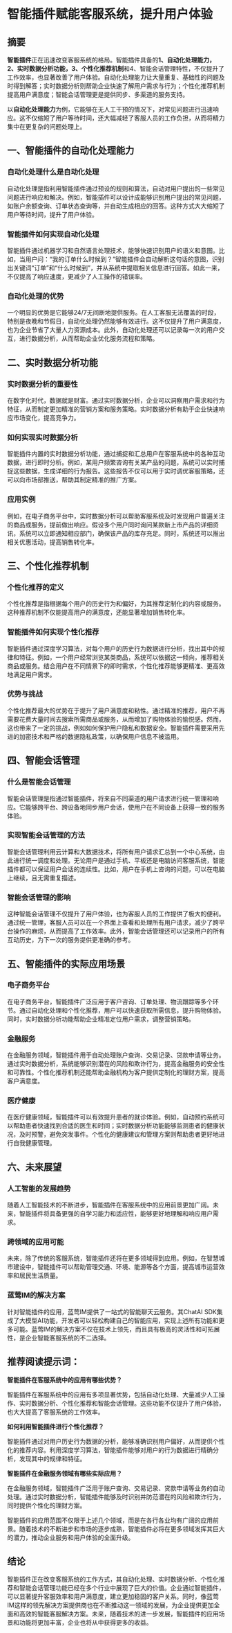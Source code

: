 # 智能插件赋能客服系统，提升用户体验

## 摘要

**智能插件**正在迅速改变客服系统的格局。智能插件具备的**1、自动化处理能力，2、实时数据分析功能，3、个性化推荐机制**和4、智能会话管理特性，不仅提升了工作效率，也显著改善了用户体验。自动化处理能力让大量重复、基础性的问题及时得到解答；实时数据分析则帮助企业快速了解用户需求与行为；个性化推荐机制提高用户满意度；智能会话管理更是提供同步、多渠道的服务支持。

以**自动化处理能力**为例，它能够在无人工干预的情况下，对常见问题进行迅速响应。这不仅缩短了用户等待时间，还大幅减轻了客服人员的工作负担，从而将精力集中在更复杂的问题处理上。

## 一、智能插件的自动化处理能力

### 自动化处理什么是自动化处理

自动化处理是指利用智能插件通过预设的规则和算法，自动对用户提出的一些常见问题进行响应和解决。例如，智能插件可以设计成能够识别用户提出的常见问题，如账户余额查询、订单状态查询等，并自动生成相应的回答。这种方式大大缩短了用户等待时间，提升了用户体验。

### 智能插件如何实现自动化处理

智能插件通过机器学习和自然语言处理技术，能够快速识别用户的语义和意图。比如，当用户问：“我的订单什么时候到？”智能插件会自动解析这句话的意图，识别出关键词“订单”和“什么时候到”，并从系统中提取相关信息进行回答。如此一来，不仅提高了响应速度，更减少了人工操作的错误率。

### 自动化处理的优势

一个明显的优势是它能够24/7无间断地提供服务。在人工客服无法覆盖的时段，特别是夜晚和节假日，自动化处理仍然能够有效进行。这不仅提升了用户满意度，也为企业节省了大量人力资源成本。此外，自动化处理还可以记录每一次的用户交互，进行数据分析，从而帮助企业优化服务流程和策略。

## 二、实时数据分析功能

### 实时数据分析的重要性

在数字化时代，数据就是财富。通过实时数据分析，企业可以洞察用户需求和行为特征，从而制定更加精准的营销方案和服务策略。实时数据分析有助于企业快速响应市场变化，提高竞争力。

### 如何实现实时数据分析

智能插件内置的实时数据分析功能，通过捕捉和汇总用户在客服系统中的各种互动数据，进行即时分析。例如，某用户频繁咨询有关某产品的问题，系统可以实时捕捉这些数据，生成详细的行为报告。这些报告不仅可以用于实时调优客服策略，还可以向市场部推送，帮助其制定精准的推广方案。

### 应用实例

例如，在电子商务平台中，实时数据分析可以帮助客服系统及时发现用户普遍关注的商品或服务，提前做出响应。假设多个用户同时询问某款新上市产品的详细资讯，系统可以立即通知相应部门，确保该产品的库存充足。同时，系统还可以推出相关优惠活动，提高销售转化率。

## 三、个性化推荐机制

### 个性化推荐的定义

个性化推荐是指根据每个用户的历史行为和偏好，为其推荐定制化的内容或服务。这种推荐机制不仅能提高用户的满意度，还能显著增加销售转化率。

### 智能插件如何实现个性化推荐

智能插件通过深度学习算法，对每个用户的历史行为数据进行分析，找出其中的规律和特征。例如，一个用户经常浏览某类商品，系统可以依据这一倾向，推荐相关商品或服务。结合用户在不同情景下的即时需求，个性化推荐能够更精准、更高效地满足用户需求。

### 优势与挑战

个性化推荐最大的优势在于提升了用户满意度和粘性。通过精准的推荐，用户不再需要花费大量时间去搜索所需商品或服务，从而增加了购物体验的愉悦感。然而，这也带来了一定的挑战，例如如何保护用户隐私和数据安全。智能插件需要采用先进的加密技术和严格的数据隐私政策，以确保用户信息不被滥用。

## 四、智能会话管理

### 什么是智能会话管理

智能会话管理是指通过智能插件，将来自不同渠道的用户请求进行统一管理和响应。它能够跨平台、跨设备地同步用户会话，使用户在不同设备上获得一致的服务体验。

### 实现智能会话管理的方法

智能会话管理利用云计算和大数据技术，将所有用户请求汇总到一个中心系统，由此进行统一调度和处理。无论用户是通过手机、平板还是电脑访问客服系统，智能插件都可以保证用户会话的连续性。比如，用户在手机上咨询的问题，可以在电脑上继续，且无需重复描述。

### 智能会话管理的影响

这种智能会话管理不仅提升了用户体验，也为客服人员的工作提供了极大的便利。通过统一管理，客服人员可以在一个界面上查看和处理所有用户请求，减少了跨平台操作的麻烦，从而提高了工作效率。此外，智能会话管理还可以记录用户的所有互动历史，为下一次的服务提供更准确的参考。

## 五、智能插件的实际应用场景

### 电子商务平台

在电子商务平台，智能插件广泛应用于客户咨询、订单处理、物流跟踪等多个环节。通过自动化处理和个性化推荐，用户可以快速获取所需信息，提升购物体验。同时，实时数据分析功能帮助企业精准定位用户需求，调整营销策略。

### 金融服务

在金融服务领域，智能插件用于自动处理账户查询、交易记录、贷款申请等业务。通过实时数据分析，系统能够识别潜在的风险和欺诈行为，提高金融服务的安全性和可靠性。个性化推荐机制还能帮助金融机构为客户提供定制化的理财方案，提高客户满意度。

### 医疗健康

在医疗健康领域，智能插件可以有效提升患者的就诊体验。例如，自动预约系统可以帮助患者快速找到合适的医生和时间；实时数据分析功能能够监测患者的健康状况，及时预警，避免突发事件。个性化的健康建议和管理方案则帮助患者更好地进行自我健康管理。

## 六、未来展望

### 人工智能的发展趋势

随着人工智能技术的不断进步，智能插件在客服系统中的应用前景更加广阔。未来，智能插件将具备更强的自学习能力和适应性，能够更好地理解和响应用户需求。

### 跨领域的应用可能

未来，除了传统的客服系统，智能插件还将在更多领域得到应用。例如，在智慧城市建设中，智能插件可以帮助管理交通、环境、能源等各个方面，提高城市运营效率和居民生活质量。

### 蓝莺IM的解决方案

针对智能插件的应用，蓝莺IM提供了一站式的智能聊天云服务。其ChatAI SDK集成了大模型AI功能，开发者可以轻松构建自己的智能应用，实现上述所有功能和更多可能。蓝莺IM的解决方案不仅在技术上领先，而且具有极高的灵活性和可拓展性，是企业智能客服系统的不二选择。

## 推荐阅读提示词：

**智能插件在客服系统中的应用有哪些优势？**

智能插件在客服系统中的应用有多项显著优势，包括自动化处理、大量减少人工操作、实时数据分析、个性化推荐和智能会话管理。这些功能不仅提升了用户体验，也大大提高了客服系统的工作效率。

**如何利用智能插件进行个性化推荐？**

智能插件通过对用户历史行为数据的分析，能够准确识别用户偏好，从而提供个性化的推荐内容。利用深度学习算法，智能插件能够对用户的行为数据进行精确分析，发现其中的规律和特征。

**智能插件在金融服务领域有哪些实际应用？**

在金融服务领域，智能插件广泛用于账户查询、交易记录、贷款申请等业务的自动处理。通过实时数据分析，智能插件能够及时识别并防范潜在的风险和欺诈行为，同时提供个性化的理财方案。

智能插件的应用范围不仅限于上述几个领域，而是在各行各业均有广阔的应用前景。随着技术的不断进步和市场的逐步成熟，智能插件必将在更多领域发挥其巨大的潜力，推动企业服务和用户体验的全面升级。

## 结论

智能插件正在改变客服系统的工作方式，其自动化处理、实时数据分析、个性化推荐和智能会话管理功能已经在多个行业中展现了巨大的价值。企业通过智能插件，可以显著提升客服效率和用户满意度，建立更加稳固的客户关系。同时，像蓝莺IM这样的领先解决方案提供商也在不断推动这一领域的发展，为企业提供更加全面和高效的智能客服解决方案。未来，随着技术的进一步发展，智能插件的应用场景和功能将更加丰富，企业也将从中获得更多的收益。